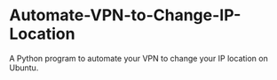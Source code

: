 # Automate-VPN-to-Change-IP-Location
A Python program to automate your VPN to change your IP location on Ubuntu.
